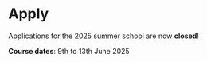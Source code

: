 # Apply

<!-- Please fill this [form](https://docs.google.com/forms/d/1d3ln-QILxP9cqjXrHFd2gxUmSWT8JP4JyO7cVYIQxgs/viewform?edit_requested=true) to apply for the 2025 edition of the HAAM Summer School c: -->

Applications for the 2025 summer school are now **closed**!

<!-- Applications for the 2024 *Connecting the past, present, and future* Summer school are now closed! -->

<!-- **Applications close**: 31st May 2024 -->

<!-- **Decisions by**: second to third week of June 2024 -->

**Course dates**: 9th to 13th June 2025
